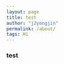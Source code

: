 ```yaml
---
layout: page
title: test
author: "j2yongjin"
permalink: /about/
tags: Hi
---
```




### test
